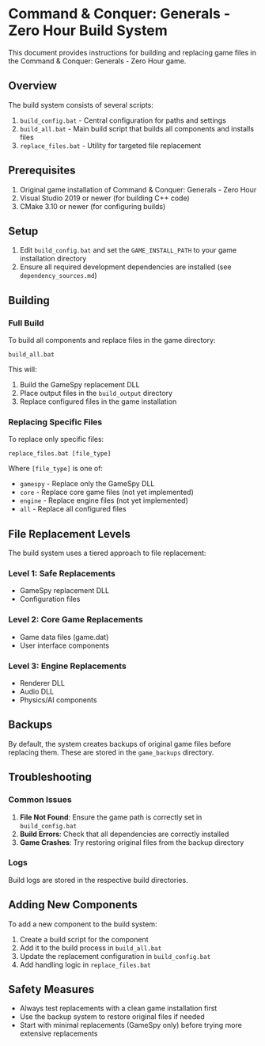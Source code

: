 # Command & Conquer: Generals - Zero Hour Build System

This document provides instructions for building and replacing game files in the Command & Conquer: Generals - Zero Hour game.

## Overview

The build system consists of several scripts:

1. `build_config.bat` - Central configuration for paths and settings
2. `build_all.bat` - Main build script that builds all components and installs files
3. `replace_files.bat` - Utility for targeted file replacement

## Prerequisites

1. Original game installation of Command & Conquer: Generals - Zero Hour
2. Visual Studio 2019 or newer (for building C++ code)
3. CMake 3.10 or newer (for configuring builds)

## Setup

1. Edit `build_config.bat` and set the `GAME_INSTALL_PATH` to your game installation directory
2. Ensure all required development dependencies are installed (see `dependency_sources.md`)

## Building

### Full Build

To build all components and replace files in the game directory:

```
build_all.bat
```

This will:
1. Build the GameSpy replacement DLL
2. Place output files in the `build_output` directory
3. Replace configured files in the game installation

### Replacing Specific Files

To replace only specific files:

```
replace_files.bat [file_type]
```

Where `[file_type]` is one of:
- `gamespy` - Replace only the GameSpy DLL
- `core` - Replace core game files (not yet implemented)
- `engine` - Replace engine files (not yet implemented)
- `all` - Replace all configured files

## File Replacement Levels

The build system uses a tiered approach to file replacement:

### Level 1: Safe Replacements
- GameSpy replacement DLL
- Configuration files

### Level 2: Core Game Replacements
- Game data files (game.dat)
- User interface components

### Level 3: Engine Replacements
- Renderer DLL
- Audio DLL
- Physics/AI components

## Backups

By default, the system creates backups of original game files before replacing them. These are stored in the `game_backups` directory.

## Troubleshooting

### Common Issues

1. **File Not Found**: Ensure the game path is correctly set in `build_config.bat`
2. **Build Errors**: Check that all dependencies are correctly installed
3. **Game Crashes**: Try restoring original files from the backup directory

### Logs

Build logs are stored in the respective build directories.

## Adding New Components

To add a new component to the build system:

1. Create a build script for the component
2. Add it to the build process in `build_all.bat`
3. Update the replacement configuration in `build_config.bat`
4. Add handling logic in `replace_files.bat`

## Safety Measures

- Always test replacements with a clean game installation first
- Use the backup system to restore original files if needed
- Start with minimal replacements (GameSpy only) before trying more extensive replacements 
